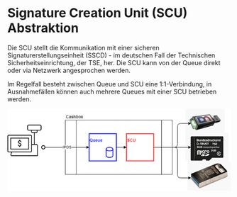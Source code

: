 # Signature Creation Unit (SCU) Abstraktion

Die SCU stellt die Kommunikation mit einer sicheren Signaturerstellungseinheit (SSCD) - im deutschen Fall der Technischen Sicherheitseinrichtung, der TSE, her. Die SCU kann von der Queue direkt oder via Netzwerk angesprochen werden.

Im Regelfall besteht zwischen Queue und SCU eine 1:1-Verbindung, in Ausnahmefällen können auch mehrere Queues mit einer SCU betrieben werden.


![middleware](../media/middleware.png)

